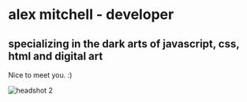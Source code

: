 # alex mitchell - developer
## specializing in the dark arts of javascript, css, html and digital art
Nice to meet you. :)

![headshot 2](https://user-images.githubusercontent.com/84036991/126854550-61e13fe0-91b0-4547-b99d-5e6f70d4a131.JPG)



